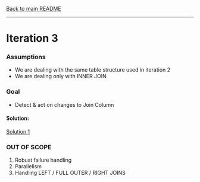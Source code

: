 [Back to main README](../README.md)

---

# Iteration 3

### Assumptions

- We are dealing with the same table structure used in iteration 2
- We are dealing only with INNER JOIN

### Goal

- Detect & act on changes to Join Column

#### Solution:

[Solution 1](./iteration3-sol1.md)

### OUT OF SCOPE

1. Robust failure handling
1. Parallelism
1. Handling LEFT / FULL OUTER / RIGHT JOINS
